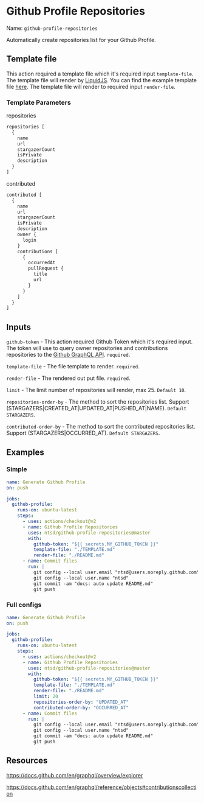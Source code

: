 # Github Profile Repositories

Name: `github-profile-repositories`

Automatically create repositories list for your Github Profile.

## Template file

This action required a template file which it's required input `template-file`. The template file will render by [LiquidJS](https://liquidjs.com/).
You can find the example template file [here](https://github.com/ntsd/github-profile-repositories/blob/master/example/TEMPLATE.md).
The template file will render to required input `render-file`.

### Template Parameters

repositories

```GraphQL
repositories [
  {
    name
    url
    stargazerCount
    isPrivate
    description
  }
]
```

contributed

```GraphQL
contributed [
  {
    name
    url
    stargazerCount
    isPrivate
    description
    owner {
      login
    }
    contributions [
      {
        occurredAt
        pullRequest {
          title
          url
        }
      }
    ]
  }
]
```

## Inputs

`github-token` - This action required Github Token which it's required input. The token will use to query owner repositories and contributions repositories to the [Github GraphQL API](https://docs.github.com/en/graphql). `required`.

`template-file` - The file template to render. `required`.

`render-file` - The rendered out put file. `required`.

`limit` - The limit number of repositories will render, max 25. `Default 10`.

`repositories-order-by` - The method to sort the repositories list. Support (STARGAZERS|CREATED_AT|UPDATED_AT|PUSHED_AT|NAME). `Default STARGAZERS`.

`contributed-order-by` - The method to sort the contributed repositories list. Support (STARGAZERS|OCCURRED_AT). `Default STARGAZERS`.

## Examples

### Simple

```yml
name: Generate Github Profile
on: push

jobs:
  github-profile:
    runs-on: ubuntu-latest
    steps:
      - uses: actions/checkout@v2
      - name: Github Profile Repositories
        uses: ntsd/github-profile-repositories@master
        with:
          github-token: "${{ secrets.MY_GITHUB_TOKEN }}"
          template-file: "./TEMPLATE.md"
          render-file: "./README.md"
      - name: Commit files
        run: |
          git config --local user.email "ntsd@users.noreply.github.com"
          git config --local user.name "ntsd"
          git commit -am "docs: auto update README.md"
          git push
```

### Full configs

```yml
name: Generate Github Profile
on: push

jobs:
  github-profile:
    runs-on: ubuntu-latest
    steps:
      - uses: actions/checkout@v2
      - name: Github Profile Repositories
        uses: ntsd/github-profile-repositories@master
        with:
          github-token: "${{ secrets.MY_GITHUB_TOKEN }}"
          template-file: "./TEMPLATE.md"
          render-file: "./README.md"
          limit: 20
          repositories-order-by: "UPDATED_AT"
          contributed-order-by: "OCCURRED_AT"
      - name: Commit files
        run: |
          git config --local user.email "ntsd@users.noreply.github.com"
          git config --local user.name "ntsd"
          git commit -am "docs: auto update README.md"
          git push
```

## Resources

<https://docs.github.com/en/graphql/overview/explorer>

<https://docs.github.com/en/graphql/reference/objects#contributionscollection>
